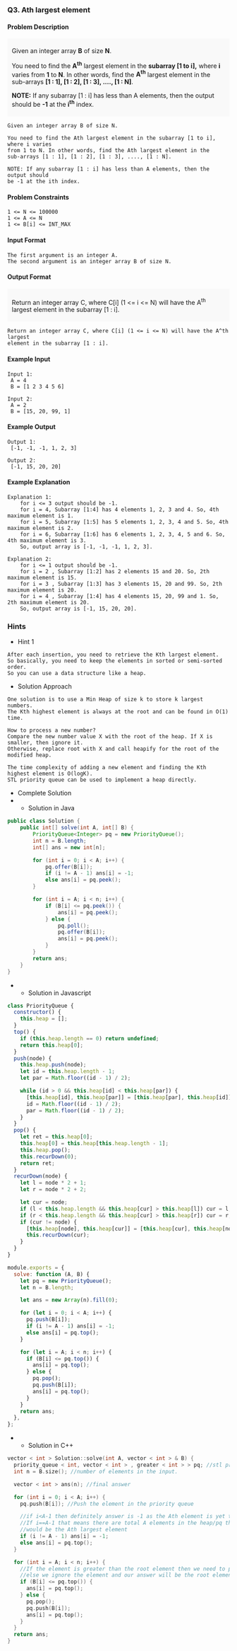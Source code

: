 ### Q3. Ath largest element
#### Problem Description
<div style="background-color: #f9f9f9; padding: 5px 10px;">
    <p>Given an integer array <strong>B</strong> of size <strong>N</strong>.</p>
    <p>You need to find the <strong>A<sup>th</sup></strong> largest element in 
    the <strong>subarray [1 to i],</strong> where <strong>i</strong> varies 
    from <strong>1</strong> to <strong>N</strong>. In other words, find the 
    <strong>A<sup>th</sup></strong> largest element in the sub-arrays 
    <strong>[1 : 1], [1 : 2], [1 : 3], ...., [1 : N]</strong>.</p>
    <p><strong>NOTE:</strong> If any subarray [1 : i] has less than A elements, 
    then the output should be <strong>-1</strong> at the <strong>i<sup>th</sup></strong> 
    index.</p>
</div>

```text
Given an integer array B of size N.

You need to find the Ath largest element in the subarray [1 to i], where i varies 
from 1 to N. In other words, find the Ath largest element in the 
sub-arrays [1 : 1], [1 : 2], [1 : 3], ...., [1 : N].

NOTE: If any subarray [1 : i] has less than A elements, then the output should 
be -1 at the ith index.
```
#### Problem Constraints
```text
1 <= N <= 100000
1 <= A <= N
1 <= B[i] <= INT_MAX
```
#### Input Format
```text
The first argument is an integer A.
The second argument is an integer array B of size N.
```
#### Output Format
<div style="background-color: #f9f9f9; padding: 5px 10px;">
    <p>Return an integer array C, where C[i] (1 &lt;= i &lt;= N) will have the 
    A<sup>th</sup> largest element in the subarray [1 : i].</p>
</div>

```text
Return an integer array C, where C[i] (1 <= i <= N) will have the A^th largest 
element in the subarray [1 : i].
```
#### Example Input
```text
Input 1:
 A = 4  
 B = [1 2 3 4 5 6] 

Input 2:
 A = 2
 B = [15, 20, 99, 1]
```
#### Example Output
```text
Output 1:
 [-1, -1, -1, 1, 2, 3]

Output 2:
 [-1, 15, 20, 20]
```
#### Example Explanation
```text
Explanation 1:
    for i <= 3 output should be -1.
    for i = 4, Subarray [1:4] has 4 elements 1, 2, 3 and 4. So, 4th maximum element is 1.
    for i = 5, Subarray [1:5] has 5 elements 1, 2, 3, 4 and 5. So, 4th maximum element is 2.
    for i = 6, Subarray [1:6] has 6 elements 1, 2, 3, 4, 5 and 6. So, 4th maximum element is 3.
    So, output array is [-1, -1, -1, 1, 2, 3].
 
Explanation 2:
    for i <= 1 output should be -1.
    for i = 2 , Subarray [1:2] has 2 elements 15 and 20. So, 2th maximum element is 15.
    for i = 3 , Subarray [1:3] has 3 elements 15, 20 and 99. So, 2th maximum element is 20.
    for i = 4 , Subarray [1:4] has 4 elements 15, 20, 99 and 1. So, 2th maximum element is 20.
    So, output array is [-1, 15, 20, 20].
```
### Hints
* Hint 1
```text
After each insertion, you need to retrieve the Kth largest element.
So basically, you need to keep the elements in sorted or semi-sorted order.
So you can use a data structure like a heap.
```
* Solution Approach
```text
One solution is to use a Min Heap of size k to store k largest numbers.
The Kth highest element is always at the root and can be found in O(1) time.

How to process a new number?
Compare the new number value X with the root of the heap. If X is smaller, then ignore it.
Otherwise, replace root with X and call heapify for the root of the modified heap.

The time complexity of adding a new element and finding the Kth highest element is O(logK).
STL priority queue can be used to implement a heap directly.
```
* Complete Solution
* * Solution in Java
```java
public class Solution {
    public int[] solve(int A, int[] B) {
        PriorityQueue<Integer> pq = new PriorityQueue();
        int n = B.length;
        int[] ans = new int[n];

        for (int i = 0; i < A; i++) {
            pq.offer(B[i]);
            if (i != A - 1) ans[i] = -1;
            else ans[i] = pq.peek();
        }

        for (int i = A; i < n; i++) {
            if (B[i] <= pq.peek()) {
                ans[i] = pq.peek();
            } else {
                pq.poll();
                pq.offer(B[i]);
                ans[i] = pq.peek();
            }
        }
        return ans;
    }
}
```
* * Solution in Javascript
```javascript
class PriorityQueue {
  constructor() {
    this.heap = [];
  }
  top() {
    if (this.heap.length == 0) return undefined;
    return this.heap[0];
  }
  push(node) {
    this.heap.push(node);
    let id = this.heap.length - 1;
    let par = Math.floor((id - 1) / 2);

    while (id > 0 && this.heap[id] < this.heap[par]) {
      [this.heap[id], this.heap[par]] = [this.heap[par], this.heap[id]];
      id = Math.floor((id - 1) / 2);
      par = Math.floor((id - 1) / 2);
    }
  }
  pop() {
    let ret = this.heap[0];
    this.heap[0] = this.heap[this.heap.length - 1];
    this.heap.pop();
    this.recurDown(0);
    return ret;
  }
  recurDown(node) {
    let l = node * 2 + 1;
    let r = node * 2 + 2;

    let cur = node;
    if (l < this.heap.length && this.heap[cur] > this.heap[l]) cur = l;
    if (r < this.heap.length && this.heap[cur] > this.heap[r]) cur = r;
    if (cur != node) {
      [this.heap[node], this.heap[cur]] = [this.heap[cur], this.heap[node]];
      this.recurDown(cur);
    }
  }
}

module.exports = {
  solve: function (A, B) {
    let pq = new PriorityQueue();
    let n = B.length;

    let ans = new Array(n).fill(0);

    for (let i = 0; i < A; i++) {
      pq.push(B[i]);
      if (i != A - 1) ans[i] = -1;
      else ans[i] = pq.top();
    }

    for (let i = A; i < n; i++) {
      if (B[i] <= pq.top()) {
        ans[i] = pq.top();
      } else {
        pq.pop();
        pq.push(B[i]);
        ans[i] = pq.top();
      }
    }
    return ans;
  },
};
```
* * Solution in C++
```cpp
vector < int > Solution::solve(int A, vector < int > & B) {
  priority_queue < int, vector < int > , greater < int > > pq; //stl priority_queue => implements min heap
  int n = B.size(); //number of elements in the input.

  vector < int > ans(n); //final answer

  for (int i = 0; i < A; i++) {
    pq.push(B[i]); //Push the element in the priority queue

    //if i<A-1 then definitely answer is -1 as the Ath element is yet to be discovered
    //If i==A-1 that means there are total A elements in the heap/pq therefore the root element
    //would be the Ath largest element
    if (i != A - 1) ans[i] = -1;
    else ans[i] = pq.top();
  }

  for (int i = A; i < n; i++) {
    //If the element is greater than the root element then we need to pop the root and add this element
    //else we ignore the element and our answer will be the root element.
    if (B[i] <= pq.top()) {
      ans[i] = pq.top();
    } else {
      pq.pop();
      pq.push(B[i]);
      ans[i] = pq.top();
    }
  }
  return ans;
}
```

